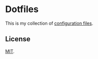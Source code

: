 Dotfiles
========

This is my collection of [configuration files](http://dotfiles.github.io/).

License
-------

[MIT](http://opensource.org/licenses/MIT).
